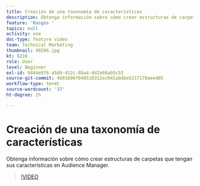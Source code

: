 ```yaml
---
title: Creación de una taxonomía de características
description: Obtenga información sobre cómo crear estructuras de carpetas que tengan sus características en Audience Manager.
feature: 'Rasgos '
topics: null
activity: use
doc-type: feature video
team: Technical Marketing
thumbnail: 40266.jpg
kt: 6216
role: User
level: Beginner
exl-id: 9444e976-a569-412c-8ba4-dd2a66ab5c53
source-git-commit: 4b91696f840518312ec041abdbe5217178aee405
workflow-type: tm+mt
source-wordcount: '37'
ht-degree: 2%

---
```


# Creación de una taxonomía de características

Obtenga información sobre cómo crear estructuras de carpetas que tengan sus características en Audience Manager.

>[!VIDEO](https://video.tv.adobe.com/v/40266/?quality=12&learn=on)
